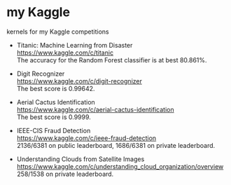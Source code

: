 # my Kaggle
kernels for my Kaggle competitions

* Titanic: Machine Learning from Disaster   
https://www.kaggle.com/c/titanic  
The accuracy for the Random Forest classifier is at best 80.861%.

* Digit Recognizer  
https://www.kaggle.com/c/digit-recognizer  
The best score is 0.99642.

* Aerial Cactus Identification  
https://www.kaggle.com/c/aerial-cactus-identification  
The best score is 0.9999.

* IEEE-CIS Fraud Detection  
https://www.kaggle.com/c/ieee-fraud-detection  
2136/6381 on public leaderboard, 1686/6381 on private leaderboard.

* Understanding Clouds from Satellite Images  
https://www.kaggle.com/c/understanding_cloud_organization/overview
258/1538 on private leaderboard.
